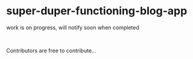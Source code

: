 ﻿# super-duper-functioning-blog-app

<p> work is on progress, will notify soon when completed <p> <br>
<p>Contributors are free to contribute...</p>
